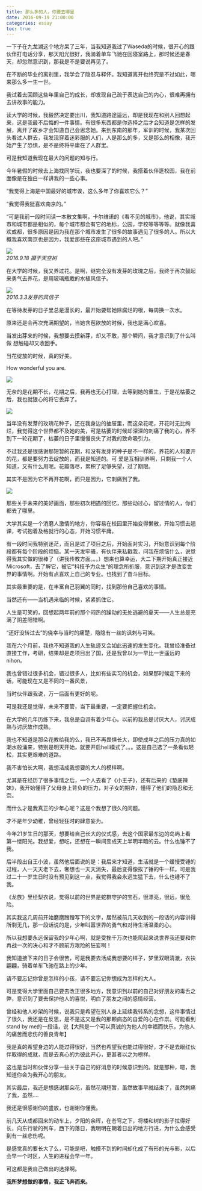 ```yaml
---
title: 那么多的人，你要去哪里
date: 2016-09-19 21:00:00
categories: essay
toc: true
---
```



一下子在九龙湖这个地方呆了三年，当我知道我过了Waseda的时候，很开心的跟伙伴打电话分享，那天阳光很好，我骑着单车飞驰在回寝室路上，那时候还是春天，却忽然意识到，那我是不是要说再见了。



在不断的毕业的离别里，我学会了隐忍与释怀。我知道离开也终究是不过如此，哪来那么多一生一世。 

我试着去回顾这些年里自己的成长，却发现自己疏于表达自己的内心，很难再拥有去讲故事的能力。

<!-- more -->

读大学的时候，我毅然决定要出川，我知道路途遥远，却是我现在和别人回想起来，这是我最不后悔的一件事情。有很多东西都是你选择之后才会知道是怎样的发展，离开了故乡才会知道自己会思念她。来到东南的那年，军训的时候，我某次回头看过人群去，我发现穿着迷彩服的人们，人是那么的多，又是那么的相像，我开始产生了恐惧，是不是终将平庸在了人群里。


可是我知道我现在最大的问题的知与行。




 
今年暑假的时候去上海找同学玩，夜也要深了的时候，我搭着伙伴逛校园，我在前面像是在独白一样讲我的一些心事。

“我觉得上海是中国最好的城市诶，这么多年了你喜欢它么？”

“我觉得我挺喜欢南京的。”

“可是我前一段时间读一本散文集啊，卡尔维诺的《看不见的城市》，他说，其实城市和城市都是相似的，每个城市都会有它的地标，公园，学校等等等等。就像我喜欢成都，很多原因是因为我在那个城市发生了很多的故事遇见了很多的人。所以大概我喜欢南京也是因为，我爱那些在这座城市遇到的人吧。”


![](http://ww1.sinaimg.cn/large/6b2f6355ly1fyo55t16xqj20qy0fm76s.jpg)   
*2016.9.18 摄于天空树*


在大学的时候，我又养过花。是啊，继完全没有发芽的玫瑰之后，我终于再次鼓起来勇气去养花，是用玻璃瓶栽的水植风信子。

![](http://ww1.sinaimg.cn/large/6b2f6355ly1fyo52g7fwgj20a00hsdg7.jpg)      
*2016.3.3发芽的风信子*


在等待发芽的日子里总是漫长的，最开始要帮她除腐烂的根，每周换一次水。

原来还是会再次充满期望的，当她含苞欲放的时候，我也是满心欢喜。

当发出芽来的时候，我想要去摸新芽，却又不敢，那个瞬间，我才意识到了什么叫做 想触碰却又收回手。



当花绽放的时候，真的好美。

How wonderful you are.
 
![](http://ww1.sinaimg.cn/large/6b2f6355ly1fyo52g7mqpj20hs0vmgmw.jpg)     

无奈的是花期不长，花期之后，我再也无心打理，去等到她的重生，于是花枯萎之后，我也就狠心的将它丢弃了。
 
![](http://ww1.sinaimg.cn/large/6b2f6355ly1fyo52g7eqkj20hs0bhjrt.jpg)   


当年没有发芽的玫瑰花种子，还在我身边的抽屉里，而这朵花呢，开花时无比绚烂，我觉得这个世界都不及她的美，可是枯萎的时候却深深的刺痛了我的心，养不到下一轮花期了，枯萎的日子里慢慢丧失了对我的致命吸引力。

不过我还是很感谢那短暂的花期，和没有发芽的种子是不一样的，养花的人和要开的花，都是要努力去绽放的，而我是知道的。可 爱是互相驯养啊，只剩我一个人知道，又有什么用呢。花瓣落尽，累积了足够失望，过了期限。

其实不是因为它不再开花啊，而只是因为，它刺痛到了我。

![](http://ww1.sinaimg.cn/large/6b2f6355ly1fyo52g739sj20hs0hr3yt.jpg)    


 

那些关于未来的美好画面，那些初次相遇的回忆，那些动过心，留过情的人，你们都去了哪里。
 
 

大学其实是一个消磨人激情的地方，你容易在校园里开始变得懒散，开始习惯去翘课，考试抱着及格就行的心态，开始习惯平庸。

有一段时间我特别迷茫，而且是过了项目之后，开始面对实习，开始意识到每个阶段都有每个阶段的烦恼。某一天发牢骚，有伙伴来私戳我，问我在烦恼什么，说觉得我其实做的很棒了（讲我传教方面。。。）想来也算幸运，大二下期开始真正接近Microsoft，去了解它，被它“科技予力众生”的理念所折服，意识到这才是改变世界的事情啊。开始有点喜欢上自己的专业。也找到了奋斗目标。


其实最重要的是，在丰富自己羽翼的同时，找到那份自己喜欢的事情。

当然还有——当机遇来临的时候，紧紧抓住它。

人生是可笑的，回想起两年前的那个闷热的躁动的无处逃避的夏天——人生总是充满了阴差阳错啊。

“还好没转过去”的侥幸与当时的痛楚，隐隐有一丝的讽刺与可笑。 

我在六个月前，我也不知道我的人生轨迹又会如此迅速的发生变化。我曾经准备过直接工作，考研，结果却是走项目出了国，还是我曾以为一早比一世遥远的nihon。

我也曾错过很多机会，错过很多人，比如有些实习的机会，如果那时候定下来的话，可能现在又是不同的一番风景，

当时伙伴跟我说，万一后面有更好的呢。

可是我还是觉得，未来不要管，当下最重要，一定要把握住机会。
 
 


在大学的几年历练下来，我总是自诩有着少年心。以前的我总是讨厌大人，讨厌成熟与讨厌故作成熟。

我也不知道是那朵花教给我的么，我已不再畏惧长大，即使成年之后的压力真的如潮水般涌来，特别是明天开始，就要开启hell模式了。。。这是自己选了一条看似轻松，其实更艰难的道路。

我不害怕长大啊，我想活成我想要的大人的模样啊。

尤其是在经历了很多事情之后，一个人去看了《小王子》，还有后来的《垫底辣妹》，我开始懂得了父母身上背负的压力，对子女的期许，懂得了他们的隐忍和无奈。


而什么才是我真正的少年心呢？这是个我想了很久的问题。



才不是年少幼稚，曾经轻狂时的肆意妄为。


今年21岁生日的那天，想要给自己长大的仪式感，去这个国家最东边的岛屿上看第一缕阳光。我想爱，想吃，还想在一瞬间变成天上半明半暗的云。什么也锤不了我。

后半段出自王小波，虽然他后面说的是：我后来才知道，生活就是一个缓慢受锤的过程，人一天天老下去，奢想也一天天消失，最后变得像挨了锤的牛一样。可是我过二十一岁生日时没有预见到这一点，我觉得我会永远生猛下去，什么也锤不了我。

《龙族》里绘梨衣说，觉得以前的世界是蛇群守护的宝石，很漂亮，很远，很危险。
 
其实我这几周前开始磨磨蹭蹭写下的文字，居然被前几天收到的一段话的内容讲得所剩无几，那一段话说的是，少年叫嚣世界的勇气和对待生活温柔的心。
 

所以我想要永远保留我的少年心啊，就是受挫千万次也能爬起来说世界我还要和你再战一次的决心和才不顾前方艰险的狂妄啊！

我知道接下来的日子会很苦，可是我要去活成我想要的样子，梦里双眼清澈，衣袂翩翩，骑着单车飞驰在路上的少年。


请不要忘记你曾是怎样的小孩，请不要忘记你想成为怎样的大人。

  
 
 
 
 
可是觉得大学里面自己要去改正很多地方，我意识到以前的自己对好朋友的毒舌之弊，意识到了要去保护他人的喜悦，明白了朋友之间的感情经营。

曾经和他人吵架的时候，说我只是希望在别人身上延续我转系的念想，这件事情过了很久，我还是在反思，是不是这又是我的那颗病态的自爱的心在作祟。可能看到stand by me的一段话，说【大熊是一个可以真诚的为他人的幸福而快乐，为他人的痛苦而悲伤的善良青年】

我是真的希望身边的人能过得很好，当然也希望我也能过得很好，才不是去眼红伙伴取得的成就，而是去真心的为彼此开心，更甚者以之为榜样。

这也是当时和伙伴分享一些关于自己的好消息的时候意识到的。就是那种，嗯，我知道你会为我开心的朋友。


其实最后，我还是想感谢那朵花，虽然花期短暂，虽然故事早就结束了，虽然刺痛了我，虽然....

我还是很感谢你的盛放，也谢谢你懂我。



 

前几天从成都回来的动车上，夕阳的余晖，在苍穹之下，将楼和树的影子拉得好长，向东行驶的列车，西下的落日，我明明在朝着日出的地方行进，为什么会感受到有一丝悲伤呢。


是感觉真的要长大了么，可能是吧，触摸不到的时间却化成了有形的光与影，以后会早一个时区，人生的进程会早一年。
 

可这都是我自己做出的选择啊。



**我所梦想做的事情，我正飞奔而来。** 